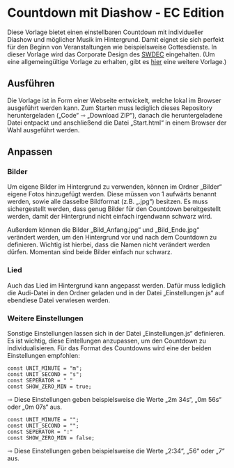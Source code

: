 # Countdown mit Diashow - EC Edition

Diese Vorlage bietet einen einstellbaren Countdown mit individueller Diashow und möglicher Musik im Hintergrund. Damit eignet sie sich perfekt für den Beginn von Veranstaltungen wie beispielsweise Gottesdienste. In dieser Vorlage wird das Corporate Design des [SWDEC](https://swdec.de/) eingehalten. (Um eine allgemeingültige Vorlage zu erhalten, gibt es [hier](https://github.com/TBen2000/Countdown-with-Slideshow) eine weitere Vorlage.)


## Ausführen

Die Vorlage ist in Form einer Webseite entwickelt, welche lokal im Browser ausgeführt werden kann. Zum Starten muss lediglich dieses Repository heruntergeladen („Code“ ⇾ „Download ZIP“), danach die heruntergeladene Datei entpackt und anschließend die Datei „Start.html“ in einem Browser der Wahl ausgeführt werden.


## Anpassen

### Bilder

Um eigene Bilder im Hintergrund zu verwenden, können im Ordner „Bilder“ eigene Fotos hinzugefügt werden. Diese müssen von 1 aufwärts benannt werden, sowie alle dasselbe Bildformat (z.B. „.jpg“) besitzen. Es muss sichergestellt werden, dass genug Bilder für den Countdown bereitgestellt werden, damit der Hintergrund nicht einfach irgendwann schwarz wird.

Außerdem können die Bilder „Bild_Anfang.jpg“ und „Bild_Ende.jpg“ verändert werden, um den Hintergrund vor und nach dem Countdown zu definieren. Wichtig ist hierbei, dass die Namen nicht verändert werden dürfen. Momentan sind beide Bilder einfach nur schwarz.

### Lied

Auch das Lied im Hintergrund kann angepasst werden. Dafür muss lediglich die Audi-Datei in den Ordner geladen und in der Datei „Einstellungen.js“ auf ebendiese Datei verwiesen werden.

### Weitere Einstellungen

Sonstige Einstellungen lassen sich in der Datei „Einstellungen.js“ definieren. Es ist wichtig, diese Eintellungen anzupassen, um den Countdown zu individualisieren. Für das Format des Countdowns wird eine der beiden Einstellungen empfohlen:

```
const UNIT_MINUTE = "m";
const UNIT_SECOND = "s";
const SEPERATOR = " "
const SHOW_ZERO_MIN = true;
```
⇾ Diese Einstellungen geben beispielsweise die Werte „2m 34s“, „0m 56s“ oder „0m 07s“ aus.


```
const UNIT_MINUTE = "";
const UNIT_SECOND = "";
const SEPERATOR = ":"
const SHOW_ZERO_MIN = false;
```
⇾ Diese Einstellungen geben beispielsweise die Werte „2:34“, „56“ oder „7“ aus.
